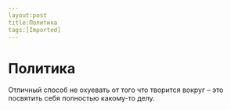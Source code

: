 ```yaml
---
layout:post
title:Политика
tags:[Imported]
---
```

# Политика

Отличный способ не охуевать от того что творится вокруг – это посвятить себя полностью какому-то делу.